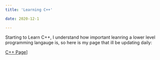 ```yaml
---
title: 'Learning C++'

date: 2020-12-1

---
```

Starting to Learn C++, I understand how important leanring a lower level programming langauge is, so here is my page that ill be updating daily:

[C++ Page](https://devintheengineer.com/C++)]